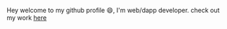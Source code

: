 Hey welcome to my github profile 😄, I'm web/dapp developer.
check out my work [here](https://www.loque18.com)


